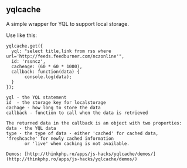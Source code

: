 yqlcache
--------

A simple wrapper for YQL to support local storage.

Use like this:

    yqlcache.get({
      yql: "select title,link from rss where url='http://feeds.feedburner.com/nczonline'",
      id: 'rssncz',
      cacheage: (60 * 60 * 1000),
      callback: function(data) {
           console.log(data); 
      }
    });

    yql - the YQL statement
    id  - the storage key for localstorage
    cachage - how long to store the data
    callback - function to call when the data is retrieved

    The returned data in the callback is an object with two properties:
    data - the YQL data
    type - the type of data - either 'cached' for cached data, 'freshcache' for newly cached information
           or 'live' when caching is not available.

    Demos: [http://thinkphp.ro/apps/js-hacks/yqlcache/demos/](http://thinkphp.ro/apps/js-hacks/yqlcache/demos/)
            
                              
